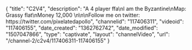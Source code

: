 {
    "title": "C2V4",
    "description": "A 4 player ffa\nI am the Byzantine\nMap: Grassy flat\nMoney 12,000 \n\n\nFollow me on twitter: https:\/\/twitter.com\/pixelatedapollo",
    "channelid": "117406311",
    "videoid": "117406155",
    "date_created": "1362762742",
    "date_modified": "1507047866",
    "type": "captivate",
    "layout": "channelVideo",
    "url": "\/channel-2\/c2v4\/117406311-117406155"
}